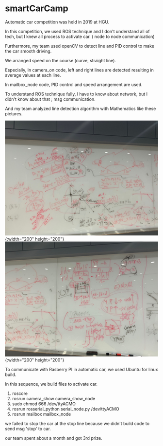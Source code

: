 # smartCarCamp

Automatic car competition was held in 2019 at HGU.

In this competition, we used ROS technique and I don't understand all of tech, but I knew all process to activate car. ( node to node communication)

Furthermore, my team used openCV to detect line and PID control to make the car smooth driving.

We arranged speed on the course (curve, straight line).


Especially, In camera_on code, left and right lines are detected resulting in average values at each line.

In mailbox_node code, PID control and speed arrangement are used.

To understand ROS technique fully, I have to know about network, but I didn't know about that ; msg communication.

And my team analyzed line detection algorithm with Mathematics like these pictures.


![mat1](./img/analyze1.jpg){:width="200" height="200"}
![mat2](./img/analyze2.jpg){:width="200" height="200"}

To communicate with Rasberry PI in automatic car, we used Ubuntu for linux build.

In this sequence, we build files to activate car.
1. roscore
2. rosrun camera_show camera_show_node
3. sudo chmod 666 /dev/ttyACMO
4. rosrun rosserial_python serial_node.py /dev/ttyACMO
5. rosrun mailbox mailbox_node

we failed to stop the car at the stop line because we didn't build code to send msg 'stop' to car.

our team spent about a month and got 3rd prize.

